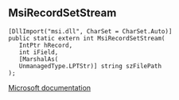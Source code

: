 ## MsiRecordSetStream

```
[DllImport("msi.dll", CharSet = CharSet.Auto)]
public static extern int MsiRecordSetStream(
   IntPtr hRecord,
   int iField,
   [MarshalAs(
   UnmanagedType.LPTStr)] string szFilePath
);
```

[Microsoft documentation](https://docs.microsoft.com/en-us/windows/win32/api/msi/nf-msi-msirecordsetstream)
